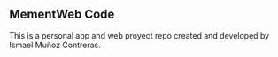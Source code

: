 ## MementWeb Code

This is a personal app and web proyect repo created and developed by Ismael Muñoz Contreras.
